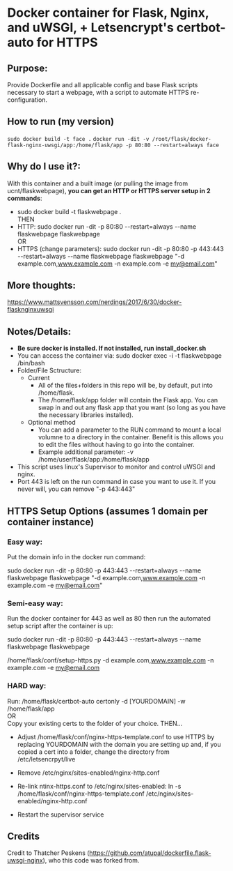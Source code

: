 # Docker container for Flask, Nginx, and uWSGI, + Letsencrypt's certbot-auto for HTTPS

## Purpose:
Provide Dockerfile and all applicable config and base Flask scripts necessary to start a webpage, with a script to automate HTTPS re-configuration.

## How to run (my version)
```sudo docker build -t face .```
```docker run -dit -v /root/flask/docker-flask-nginx-uwsgi/app:/home/flask/app -p 80:80 --restart=always face```

## Why do I use it?:

With this container and a built image (or pulling the image from ucnt/flaskwebpage), <b>you can get an HTTP or HTTPS server setup in 2 commands</b>:
- sudo docker build -t flaskwebpage .<br>
THEN<br>
- HTTP: sudo docker run -dit -p 80:80 --restart=always --name flaskwebpage flaskwebpage <br>
  OR
- HTTPS (change parameters): sudo docker run -dit -p 80:80 -p 443:443 --restart=always --name flaskwebpage flaskwebpage "-d example.com,www.example.com -n example.com -e my@email.com" 

## More thoughts:
https://www.mattsvensson.com/nerdings/2017/6/30/docker-flasknginxuwsgi

## Notes/Details:
- <b>Be sure docker is installed.  If not installed, run install_docker.sh</b>
- You can access the container via: sudo docker exec -i -t flaskwebpage /bin/bash
- Folder/File Sctructure:
    - Current
        - All of the files+folders in this repo will be, by default, put into /home/flask.  
        - The /home/flask/app folder will contain the Flask app.  You can swap in and out any flask app that you want (so long as you have the necessary libraries installed).
    - Optional method
        - You can add a parameter to the RUN command to mount a local volumne to a directory in the container.  Benefit is this allows you to edit the files without having to go into the container.
        - Example additional parameter: -v /home/user/flask/app:/home/flask/app
- This script uses linux's Supervisor to monitor and control uWSGI and nginx.
- Port 443 is left on the run command in case you want to use it.  If you never will, you can remove "-p 443:443"


## HTTPS Setup Options (assumes 1 domain per container instance)
  
### Easy way: 

Put the domain info in the docker run command: 

sudo docker run -dit -p 80:80 -p 443:443 --restart=always --name flaskwebpage flaskwebpage "-d example.com,www.example.com -n example.com -e my@email.com"

### Semi-easy way: 

Run the docker container for 443 as well as 80 then run the automated setup script after the container is up:

sudo docker run -dit -p 80:80 -p 443:443 --restart=always --name flaskwebpage flaskwebpage

/home/flask/conf/setup-https.py -d example.com,www.example.com -n example.com -e my@email.com

### HARD way: 

Run: /home/flask/certbot-auto certonly -d [YOURDOMAIN] -w /home/flask/app<br>
OR <br>
Copy your existing certs to the folder of your choice.  THEN...

  - Adjust /home/flask/conf/nginx-https-template.conf to use HTTPS by replacing YOURDOMAIN with the domain you are setting up and, if you copied a cert into a folder, change the directory from /etc/letsencrpyt/live
      
  - Remove /etc/nginx/sites-enabled/nginx-http.conf
      
  - Re-link ntinx-https.conf to /etc/nginx/sites-enabled: ln -s /home/flask/conf/nginx-https-template.conf /etc/nginx/sites-enabled/nginx-http.conf
      
  - Restart the supervisor service
    
  
  
## Credits
Credit to Thatcher Peskens (https://github.com/atupal/dockerfile.flask-uwsgi-nginx), who this code was forked from.
    





